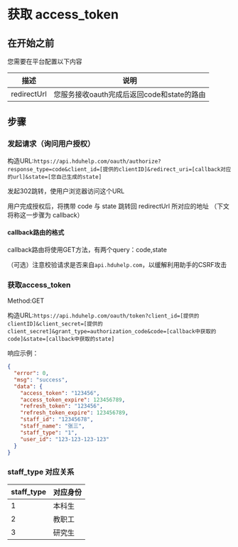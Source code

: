 # 获取 access_token

## 在开始之前
您需要在平台配置以下内容

| 	描述         | 说明                           |
|-------------|------------------------------|
| redirectUrl | 您服务接收oauth完成后返回code和state的路由 |

##  步骤

### 发起请求（询问用户授权）

构造URL:`https://api.hduhelp.com/oauth/authorize?response_type=code&client_id=[提供的clientID]&redirect_uri=[callback对应的url]&state=[您自己生成的state]`

发起302跳转，使用户浏览器访问这个URL

用户完成授权后，将携带 code 与 state 跳转回 redirectUrl 所对应的地址 （下文将称这一步骤为 callback）

#### callback路由的格式

callback路由将使用GET方法，有两个query：code,state

（可选）注意校验请求是否来自`api.hduhelp.com`，以缓解利用助手的CSRF攻击

### 获取access_token

Method:GET

构造URL:`https://api.hduhelp.com/oauth/token?client_id=[提供的clientID]&client_secret=[提供的client_secret]&grant_type=authorization_code&code=[callback中获取的code]&state=[callback中获取的state]`

响应示例：

```json
{
  "error": 0,
  "msg": "success",
  "data": {
    "access_token": "123456",
    "access_token_expire": 123456789,
    "refresh_token": "123456",
    "refresh_token_expire": 123456789,
    "staff_id": "12345678",
    "staff_name": "张三",
    "staff_type": "1",
    "user_id": "123-123-123-123"
  }
}
```

### staff_type 对应关系

| staff_type | 对应身份 |
|------------|------|
| 1          | 本科生  |
| 2          |  教职工 |
| 3          |  研究生 |
